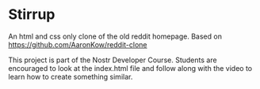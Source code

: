 # Stirrup
An html and css only clone of the old reddit homepage. Based on https://github.com/AaronKow/reddit-clone

This project is part of the Nostr Developer Course. Students are encouraged to look at the index.html file and follow along with the video to learn how to create something similar.
